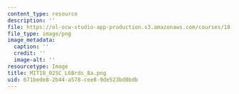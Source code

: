```yaml
---
content_type: resource
description: ''
file: https://ol-ocw-studio-app-production.s3.amazonaws.com/courses/18-02sc-multivariable-calculus-fall-2010/671bede82b44a578cee89de523bd0bdb_MIT18_02SC_L6Brds_8a.png
file_type: image/png
image_metadata:
  caption: ''
  credit: ''
  image-alt: ''
resourcetype: Image
title: MIT18_02SC_L6Brds_8a.png
uid: 671bede8-2b44-a578-cee8-9de523bd0bdb
---
```

